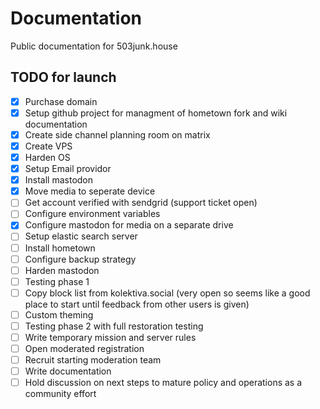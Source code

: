 # Documentation
Public documentation for 503junk.house

## TODO for launch
- [x] Purchase domain
- [x] Setup github project for managment of hometown fork and wiki documentation
- [x] Create side channel planning room on matrix
- [x] Create VPS
- [X] Harden OS
- [X] Setup Email providor
- [X] Install mastodon
- [X] Move media to seperate device
- [ ] Get account verified with sendgrid (support ticket open)
- [ ] Configure environment variables
- [X] Configure mastodon for media on a separate drive
- [ ] Setup elastic search server
- [ ] Install hometown
- [ ] Configure backup strategy
- [ ] Harden mastodon
- [ ] Testing phase 1
- [ ] Copy block list from kolektiva.social (very open so seems like a good place to start until feedback from other users is given)
- [ ] Custom theming
- [ ] Testing phase 2 with full restoration testing
- [ ] Write temporary mission and server rules
- [ ] Open moderated registration
- [ ] Recruit starting moderation team
- [ ] Write documentation
- [ ] Hold discussion on next steps to mature policy and operations as a community effort
